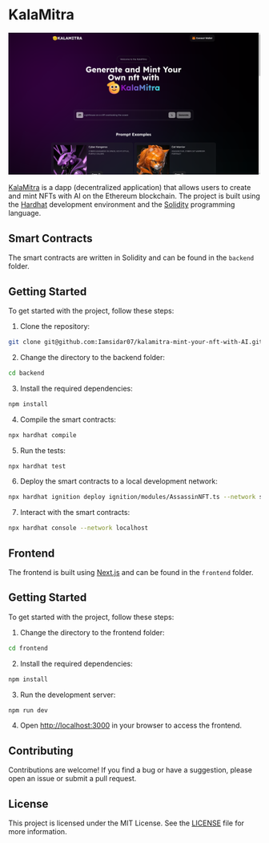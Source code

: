 # KalaMitra

![KalaMitra](/kalamitra.png)

[KalaMitra](https://kalamitra-mint-your-nft-with-ai.vercel.app/) is a dapp (decentralized application) that allows users to create and mint NFTs with AI on the Ethereum blockchain. The project is built using the [Hardhat](https://hardhat.org/) development environment and the [Solidity](https://docs.soliditylang.org/en/v0.8.17/) programming language.

## Smart Contracts

The smart contracts are written in Solidity and can be found in the `backend` folder.

## Getting Started

To get started with the project, follow these steps:

1. Clone the repository:

```bash
git clone git@github.com:Iamsidar07/kalamitra-mint-your-nft-with-AI.git
```

2. Change the directory to the backend folder:

```bash
cd backend
```

3. Install the required dependencies:

```bash
npm install
```

4. Compile the smart contracts:

```bash
npx hardhat compile
```

5. Run the tests:

```bash
npx hardhat test
```

6. Deploy the smart contracts to a local development network:

```bash
npx hardhat ignition deploy ignition/modules/AssassinNFT.ts --network sepolia --verify
```

7. Interact with the smart contracts:

```bash
npx hardhat console --network localhost
```

## Frontend

The frontend is built using [Next.js](https://nextjs.org/) and can be found in the `frontend` folder.

## Getting Started

To get started with the project, follow these steps:

1. Change the directory to the frontend folder:

```bash
cd frontend
```

2. Install the required dependencies:

```bash
npm install
```

3. Run the development server:

```bash
npm run dev
```

4. Open [http://localhost:3000](http://localhost:3000) in your browser to access the frontend.

## Contributing

Contributions are welcome! If you find a bug or have a suggestion, please open an issue or submit a pull request.

## License

This project is licensed under the MIT License. See the [LICENSE](LICENSE) file for more information.
